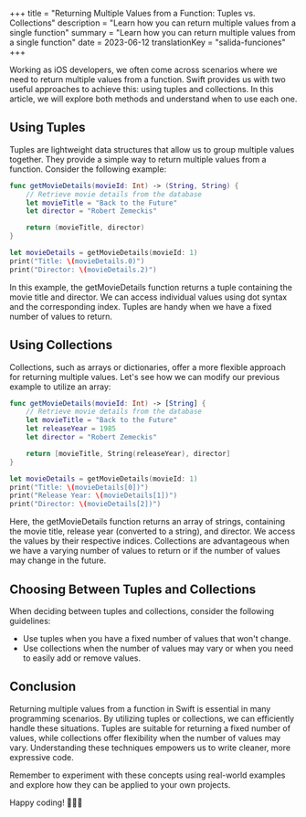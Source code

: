 +++
title = "Returning Multiple Values from a Function: Tuples vs. Collections"
description = "Learn how you can return multiple values from a single function"
summary = "Learn how you can return multiple values from a single function"
date = 2023-06-12
translationKey = "salida-funciones"
+++

Working as iOS developers, we often come across scenarios where we need to return multiple values from a function. Swift provides us with two useful approaches to achieve this: using tuples and collections. In this article, we will explore both methods and understand when to use each one.

## Using Tuples
Tuples are lightweight data structures that allow us to group multiple values together. They provide a simple way to return multiple values from a function. Consider the following example:

```swift
func getMovieDetails(movieId: Int) -> (String, String) {
    // Retrieve movie details from the database
    let movieTitle = "Back to the Future"
    let director = "Robert Zemeckis"

    return (movieTitle, director)
}

let movieDetails = getMovieDetails(movieId: 1)
print("Title: \(movieDetails.0)")
print("Director: \(movieDetails.2)")
```

In this example, the getMovieDetails function returns a tuple containing the movie title and director. We can access individual values using dot syntax and the corresponding index. Tuples are handy when we have a fixed number of values to return.

## Using Collections
Collections, such as arrays or dictionaries, offer a more flexible approach for returning multiple values. Let's see how we can modify our previous example to utilize an array:

```swift
func getMovieDetails(movieId: Int) -> [String] {
    // Retrieve movie details from the database
    let movieTitle = "Back to the Future"
    let releaseYear = 1985
    let director = "Robert Zemeckis"

    return [movieTitle, String(releaseYear), director]
}

let movieDetails = getMovieDetails(movieId: 1)
print("Title: \(movieDetails[0])")
print("Release Year: \(movieDetails[1])")
print("Director: \(movieDetails[2])")
```

Here, the getMovieDetails function returns an array of strings, containing the movie title, release year (converted to a string), and director. We access the values by their respective indices. Collections are advantageous when we have a varying number of values to return or if the number of values may change in the future.

## Choosing Between Tuples and Collections
When deciding between tuples and collections, consider the following guidelines:

- Use tuples when you have a fixed number of values that won't change.
- Use collections when the number of values may vary or when you need to easily add or remove values.

## Conclusion
Returning multiple values from a function in Swift is essential in many programming scenarios. By utilizing tuples or collections, we can efficiently handle these situations. Tuples are suitable for returning a fixed number of values, while collections offer flexibility when the number of values may vary. Understanding these techniques empowers us to write cleaner, more expressive code.

Remember to experiment with these concepts using real-world examples and explore how they can be applied to your own projects.

Happy coding! 👨🏻‍💻

